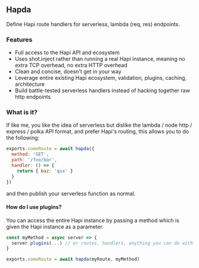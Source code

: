 ## Hapda

Define Hapi route handlers for serverless, lambda (req, res) endpoints.

### Features

* Full access to the Hapi API and ecosystem
* Uses shot.inject rather than running a real Hapi instance, meaning no extra TCP overhead, no extra HTTP overhead
* Clean and concise, doesn't get in your way
* Leverage entire existing Hapi ecosystem, validation, plugins, caching, architecture
* Build battle-tested serverless handlers instead of hacking together raw http endpoints

### What is it?

If like me, you like the idea of serverless but dislike the lambda / node http / express / polka API format, and prefer Hapi's routing, this allows you to do the following:

```js
exports.someRoute = await hapda({
  method: 'GET',
  path: '/foo/bar',
  handler: () => {
    return { baz: 'qux' }
  }
})
```

and then publish your serverless function as normal.

#### How do I use plugins?

You can access the entire Hapi instance by passing a method which is given the Hapi instance as a parameter.

```js
const myMethod = async server => {
  server.plugins(...) // or routes, handlers, anything you can do with Hapi at all.
}

exports.someRoute = await hapda(myRoute, myMethod)
```
